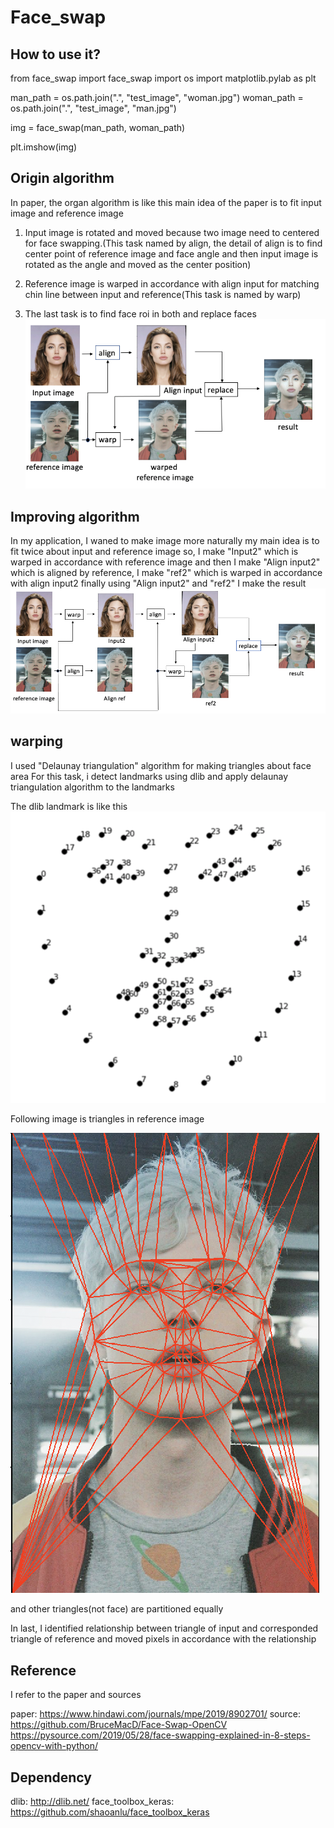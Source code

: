 # Face_swap

## How to use it?

from face_swap import face_swap
import os
import matplotlib.pylab as plt

man_path = os.path.join(".", "test_image", "woman.jpg")
woman_path = os.path.join(".", "test_image", "man.jpg")

img = face_swap(man_path, woman_path)

plt.imshow(img)

## Origin algorithm

In paper, the organ algorithm is like this
main idea of the paper is to fit input image and reference image
1. Input image is rotated and moved because two image need to centered for face swapping.(This task named by align, the detail of align is to find center point of reference image and face angle and then input image is rotated as the angle and moved as the center position)

2. Reference image is warped in accordance with align input for matching chin line between input and reference(This task is named by warp)

3. The last task is to find face roi in both and replace faces
![ex_screenshot](./Description/origin_algorithm.png)

## Improving algorithm
In my application, I waned to make image more naturally
my main idea is to fit twice about input and reference image
so, I make "Input2" which is warped in accordance with reference image
and then I make "Align input2" which is aligned by reference, I make "ref2" which is warped in accordance with align input2
finally using "Align input2" and "ref2" I make the result
![ex_screenshot](./Description/application_algorithm.png)

## warping
I used "Delaunay triangulation" algorithm for making triangles about face area
For this task, i detect landmarks using dlib and apply delaunay triangulation algorithm to the landmarks

The dlib landmark is like this
![ex_screenshot](./Description/dlib_landmark.png)

Following image is triangles in reference image

![ex_screenshot](./Description/reference_triangle.png)

and other triangles(not face) are partitioned equally

In last, I identified relationship between triangle of input and corresponded triangle of reference
and moved pixels in accordance with the relationship

## Reference
I refer to the paper and sources

paper: https://www.hindawi.com/journals/mpe/2019/8902701/
source: https://github.com/BruceMacD/Face-Swap-OpenCV
    https://pysource.com/2019/05/28/face-swapping-explained-in-8-steps-opencv-with-python/

## Dependency

dlib: http://dlib.net/
face_toolbox_keras: https://github.com/shaoanlu/face_toolbox_keras
